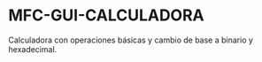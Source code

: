 # MFC-GUI-CALCULADORA
Calculadora con operaciones básicas y cambio de base a binario y hexadecimal.
